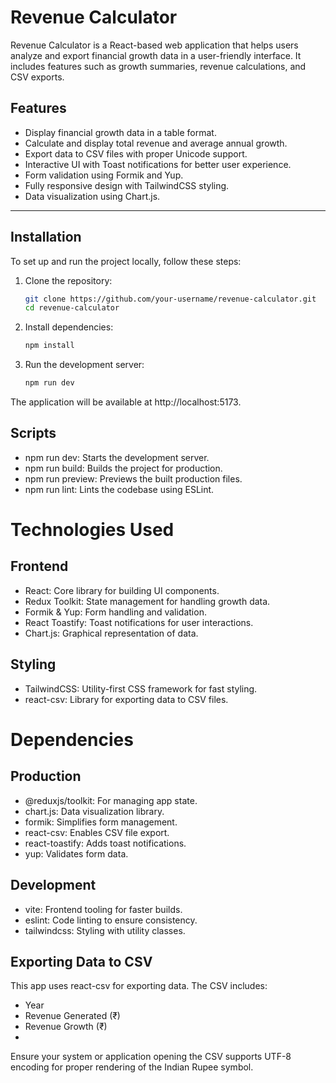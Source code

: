 # Revenue Calculator

Revenue Calculator is a React-based web application that helps users analyze and export financial growth data in a user-friendly interface. It includes features such as growth summaries, revenue calculations, and CSV exports.

## Features

- Display financial growth data in a table format.
- Calculate and display total revenue and average annual growth.
- Export data to CSV files with proper Unicode support.
- Interactive UI with Toast notifications for better user experience.
- Form validation using Formik and Yup.
- Fully responsive design with TailwindCSS styling.
- Data visualization using Chart.js.

---

## Installation

To set up and run the project locally, follow these steps:

1. Clone the repository:

   ```bash
   git clone https://github.com/your-username/revenue-calculator.git
   cd revenue-calculator
   
2. Install dependencies:

   ```bash
   npm install

3. Run the development server:

   ```bash
   npm run dev

The application will be available at http://localhost:5173.

## Scripts

- npm run dev: Starts the development server.
- npm run build: Builds the project for production.
- npm run preview: Previews the built production files.
- npm run lint: Lints the codebase using ESLint.


# Technologies Used

## Frontend

- React: Core library for building UI components.
- Redux Toolkit: State management for handling growth data.
- Formik & Yup: Form handling and validation.
- React Toastify: Toast notifications for user interactions.
- Chart.js: Graphical representation of data.

## Styling

- TailwindCSS: Utility-first CSS framework for fast styling.
- react-csv: Library for exporting data to CSV files.

# Dependencies

## Production

- @reduxjs/toolkit: For managing app state.
- chart.js: Data visualization library.
- formik: Simplifies form management.
- react-csv: Enables CSV file export.
- react-toastify: Adds toast notifications.
- yup: Validates form data.

## Development

- vite: Frontend tooling for faster builds.
- eslint: Code linting to ensure consistency.
- tailwindcss: Styling with utility classes.


## Exporting Data to CSV

This app uses react-csv for exporting data. The CSV includes:

- Year
- Revenue Generated (₹)
- Revenue Growth (₹)
- 
Ensure your system or application opening the CSV supports UTF-8 encoding for proper rendering of the Indian Rupee symbol.
